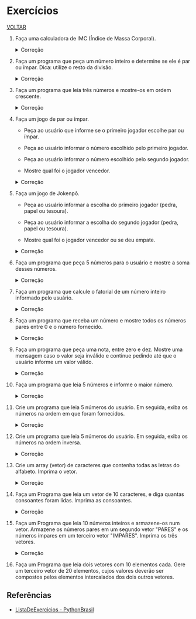 # Exercícios

[VOLTAR](/readme.md)

1. Faça uma calculadora de IMC (Índice de Massa Corporal).

    <details>
      <summary>Correção</summary>

      [C++ (IF e ELSE)](/exercicios/1-1-imc.cpp)

      [C++ (IF, ELSE IF e ELSE)](/exercicios/1-2-imc-else-if.cpp)

    </details>

2. Faça um programa que peça um número inteiro e determine se ele é par ou ímpar. Dica: utilize o resto da divisão.

    <details>
      <summary>Correção</summary>

      [C++](/exercicios/2-par-impar.cpp)

    </details>

3. Faça um programa que leia três números e mostre-os em ordem crescente.

    <details>
      <summary>Correção</summary>

      [C++](/exercicios/3-ordenar-3-numeros.cpp)

    </details>

4. Faça um jogo de par ou ímpar.

    - Peça ao usuário que informe se o primeiro jogador escolhe par ou ímpar.

    - Peça ao usuário informar o número escolhido pelo primeiro jogador.

    - Peça ao usuário informar o número escolhido pelo segundo jogador.

    - Mostre qual foi o jogador vencedor.

    <details>
      <summary>Correção</summary>

      [C++ (IF e ELSE)](/exercicios/par-ou-impar.cpp)

      [C++ (IF e ELSE IF)](/exercicios/par-ou-impar-else-if.cpp)

    </details>

5. Faça um jogo de Jokenpô.

    - Peça ao usuário informar a escolha do primeiro jogador (pedra, papel ou tesoura).

    - Peça ao usuário informar a escolha do segundo jogador (pedra, papel ou tesoura).

    - Mostre qual foi o jogador vencedor ou se deu empate.

    <details>
      <summary>Correção</summary>

      [6 condições diferentes de vitória, 3 para cada jogador](/exercicios/jokenpo.cpp)

      [2 condições de vitória, uma para cada jogador](/exercicios/jokenpo2.cpp)

    </details>

6. Faça um programa que peça 5 números para o usuário e mostre a soma desses números.

    <details>
      <summary>Correção</summary>

      [recebendo os 5 números, um após o outro](/exercicios/soma.cpp)

      [utilizando o laço de repetição "FOR"](/exercicios/soma2.cpp)

    </details>

7. Faça um programa que calcule o fatorial de um número inteiro informado pelo usuário.

    <details>
      <summary>Correção</summary>

      [utilizando o laço de repetição "FOR"](/exercicios/fatorial.cpp)

    </details>

8. Faça um programa que receba um número e mostre todos os números pares entre 0 e o número fornecido.

    <details>
      <summary>Correção</summary>

      [1](/exercicios/8.cpp)

    </details>

9. Faça um programa que peça uma nota, entre zero e dez. Mostre uma mensagem caso o valor seja inválido e continue pedindo até que o usuário informe um valor válido.

    <details>
      <summary>Correção</summary>

      [1](/exercicios/9-2.cpp)

      [2](/exercicios/9-3.cpp)

      [3](/exercicios/9-4.cpp)

    </details>

10. Faça um programa que leia 5 números e informe o maior número.

    <details>
      <summary>Correção</summary>

      [1](/exercicios/10.cpp)

    </details>

11. Crie um programa que leia 5 números do usuário. Em seguida, exiba os números na ordem em que foram fornecidos.

    <details>
      <summary>Correção</summary>

      [Utilizando vetor (array)](/exercicios/vetor-1.cpp)

    </details>

12. Crie um programa que leia 5 números do usuário. Em seguida, exiba os números na ordem inversa.

    <details>
      <summary>Correção</summary>

      [Utilizando vetor (array)](/exercicios/vetor-2.cpp)

    </details>

13. Crie um array (vetor) de caracteres que contenha todas as letras do alfabeto. Imprima o vetor.

    <details>
      <summary>Correção</summary>

      [Utilizando vetor (array)](/exercicios/vetor-0.cpp)

    </details>

14. Faça um Programa que leia um vetor de 10 caracteres, e diga quantas consoantes foram lidas. Imprima as consoantes.

    <details>
      <summary>Correção</summary>

      [Utilizando vetor (array)](/exercicios/vetor-3.cpp)

    </details>

15. Faça um Programa que leia 10 números inteiros e armazene-os num vetor. Armazene os números pares em um segundo vetor "PARES" e os números ímpares em um terceiro vetor "IMPARES". Imprima os três vetores.

    <details>
      <summary>Correção</summary>

      [Utilizando vetor (array)](/exercicios/vetor-4.cpp)

    </details>

16. Faça um Programa que leia dois vetores com 10 elementos cada. Gere um terceiro vetor de 20 elementos, cujos valores deverão ser compostos pelos elementos intercalados dos dois outros vetores.

## Referências

- [ListaDeExercicios - PythonBrasil](https://wiki.python.org.br/ListaDeExercicios)

